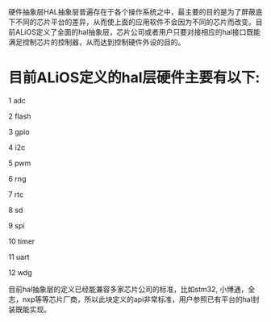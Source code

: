 
硬件抽象层HAL抽象层普遍存在于各个操作系统之中，最主要的目的是为了屏蔽底下不同的芯片平台的差异，从而使上面的应用软件不会因为不同的芯片而改变。目前ALiOS定义了全面的hal抽象层，芯片公司或者用户只要对接相应的hal接口既能满足控制芯片的控制器，从而达到控制硬件外设的目的。

# 目前ALiOS定义的hal层硬件主要有以下:

1  adc

2  flash

3  gpio

4  i2c

5  pwm

6  rng

7  rtc

8  sd

9  spi

10 timer

11 uart

12 wdg

目前hal抽象层的定义已经能兼容多家芯片公司的标准，比如stm32, 小博通，全志，nxp等等芯片厂商，所以此块定义的api非常标准，用户参照已有平台的hal封装既能实现。

